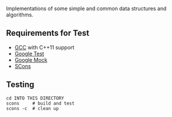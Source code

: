 Implementations of some simple and common data structures and algorithms.

## Requirements for Test

+ [GCC](http://gcc.gnu.org/) with C++11 support
+ [Google Test](https://code.google.com/p/googletest/)
+ [Google Mock](https://code.google.com/p/googlemock/)
+ [SCons](http://www.scons.org/)

## Testing

    cd INTO THIS DIRECTORY
    scons     # build and test
    scons -c  # clean up
